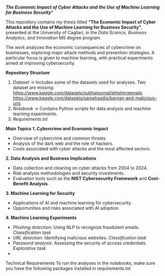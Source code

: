 ***The Economic Impact of Cyber Attacks and the Use of Machine Learning for Business Security****

This repository contains my thesis titled **"The Economic Impact of Cyber Attacks and the Use of Machine Learning for Business Security"**, presented at the University of Cagliari, in the *Data Science, Business Analytics, and Innovation* MS degree program.

The work analyzes the economic consequences of cybercrime on businesses, exploring major attack methods and prevention strategies. A particular focus is given to machine learning, with practical experiments aimed at improving cybersecurity.


**Repository Structure**
1. *Dataset* → Includes some of the datasets used for analyses.
   Two dataset are missing:
   https://www.kaggle.com/datasets/subhajournal/phishingemails
   https://www.kaggle.com/datasets/samahsadiq/benign-and-malicious-urls 
3. *Notebook* → Contains Python scripts for data analysis and machine learning experiments.
4. *Requirements.txt*
   

**Main Topics**
**1. Cybercrime and Economic Impact**
- Overview of cybercrime and common threats.
- Analysis of the dark web and the role of hackers.
- Costs associated with cyber attacks and the most affected sectors.

**2. Data Analysis and Business Implications**
- Data collection and cleaning on cyber attacks from 2004 to 2024.
- Risk analysis methodologies and security investments.
- Evaluation tools such as the **NIST Cybersecurity Framework** and **Cost-Benefit Analysis**.

**3. Machine Learning for Security**
- Applications of AI and machine learning for cybersecurity.
- Opportunities and risks associated with AI adoption.

**4. Machine Learning Experiments**
- *Phishing detection*: Using NLP to recognize fraudulent emails. *Classification task*
- *URL detection*: Identifying malicious websites. *Classification task*
- *Password analysis*: Assessing the security of access credentials. *Explorative task*
- 

Technical Requirements
To run the analyses in the notebooks, make sure you have the following packages installed in requirements.txt
